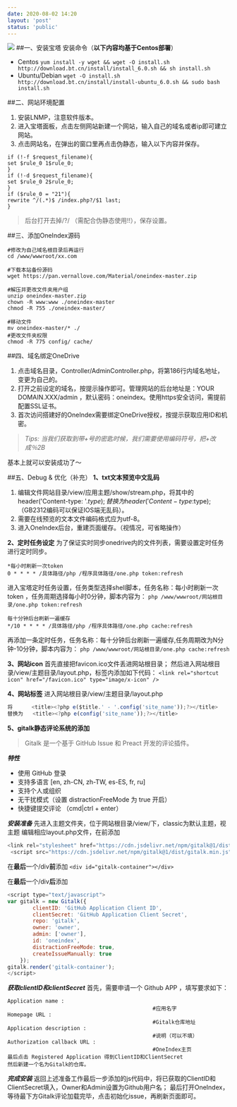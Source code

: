 ```yaml
---
date: 2020-08-02 14:20
layout: 'post'
status: 'public'
---
```

![](https://drive.vernallove.com/Img/1P926143426-6.jpg)
##一、安装宝塔
安装命令（**以下内容均基于Centos部署**）
* Centos
`yum install -y wget && wget -O install.sh http://download.bt.cn/install/install_6.0.sh && sh install.sh`
* Ubuntu/Debian
`wget -O install.sh http://download.bt.cn/install/install-ubuntu_6.0.sh && sudo bash install.sh`

##二、网站环境配置
1. 安装LNMP，注意软件版本。
2. 进入宝塔面板，点击左侧网站新建一个网站，输入自己的域名或者ip即可建立网站。
3. 点击网站名，在弹出的窗口里再点击伪静态，输入以下内容并保存。
```
if (!-f $request_filename){
set $rule_0 1$rule_0;
}
if (!-d $request_filename){
set $rule_0 2$rule_0;
}
if ($rule_0 = "21"){
rewrite ^/(.*)$ /index.php?/$1 last;
}
```
>后台打开去掉/?/ （需配合伪静态使用!!），保存设置。


##三、添加OneIndex源码
```
#修改为自己域名根目录后再运行
cd /www/wwwroot/xx.com

#下载本站备份源码
wget https://pan.vernallove.com/Material/oneindex-master.zip

#解压并更改文件夹用户组
unzip oneindex-master.zip
chown -R www:www ./oneindex-master
chmod -R 755 ./oneindex-master/

#移动文件
mv oneindex-master/* ./
#更改文件夹权限
chmod -R 775 config/ cache/

```
##四、域名绑定OneDrive
1. 点击域名目录，Controller/AdminController.php，将第186行内域名地址，变更为自己的。
2. 打开之前设定的域名，按提示操作即可。管理网站的后台地址是：YOUR DOMAIN.XXX/admin ，默认密码：oneindex。使用https安全访问，需提前配置SSL证书。
3. 首次访问搭建好的OneIndex需要绑定OneDrive授权，按提示获取应用ID和机密。
> *Tips: 当我们获取到带+号的密匙时候，我们需要使用编码符号，把+改成％2B*

基本上就可以安装成功了～

##五、Debug & 优化（补充）
**1、txt文本预览中文乱码**
1. 编辑文件网站目录/view/应用主题/show/stream.php，将其中的header('Content-type: '.$type);替换为header('Content-type: %s; charset=utf-8；charset=gb2312',$type);（GB2312编码可以保证IOS端无乱码）。
2. 需要在线预览的文本文件编码格式应为utf-8。
3. 进入OneIndex后台，重建页面缓存。（视情况，可省略操作）

**2、定时任务设定**
为了保证实时同步onedrive内的文件列表，需要设置定时任务进行定时同步。
```
*每小时刷新一次token
0 * * * * /具体路径/php /程序具体路径/one.php token:refresh
```
进入宝塔定时任务设置，任务类型选择shell脚本，任务名称：每小时刷新一次token ，任务周期选择每小时0分钟，脚本内容为：
`php /www/wwwroot/网站根目录/one.php token:refresh`

```
每十分钟后台刷新一遍缓存
*/10 * * * * /具体路径/php /程序具体路径/one.php cache:refresh
```
再添加一条定时任务，任务名称：每十分钟后台刷新一遍缓存,任务周期改为N分钟-10分钟，脚本内容为：
`php /www/wwwroot/网站根目录/one.php cache:refresh`

**3、网站icon**
首先直接把favicon.ico文件丢进网站根目录；
然后进入网站根目录/view/主题目录/layout.php，<head>标签内添加如下代码：
`<link rel="shortcut icon" href="/favicon.ico" type="image/x-icon" />`

**4、网站标签**
进入网站根目录/view/主题目录/layout.php
```js
将      <title><?php e($title.' - '.config('site_name'));?></title>
替换为   <title><?php e(config('site_name'));?></title>
```

**5、gitalk静态评论系统的添加**
>Gitalk 是一个基于 GitHub Issue 和 Preact 开发的评论插件。

***特性***
- 使用 GitHub 登录
- 支持多语言 [en, zh-CN, zh-TW, es-ES, fr, ru]
- 支持个人或组织
- 无干扰模式（设置 distractionFreeMode 为 true 开启）
- 快捷键提交评论 （cmd|ctrl + enter）

***安装准备***
先进入主题文件夹，位于网站根目录/view/下，classic为默认主题，视主题
编辑相应layout.php文件，在</head>前添加
```js
<link rel="stylesheet" href="https://cdn.jsdelivr.net/npm/gitalk@1/dist/gitalk.css">
 <script src="https://cdn.jsdelivr.net/npm/gitalk@1/dist/gitalk.min.js"></script>
```
在**最后**一个/div**前**添加
`<div id="gitalk-container"></div>`

在**最后**一个/div**后**添加
```js
<script type="text/javascript">
var gitalk = new Gitalk({
        clientID: 'GitHub Application Client ID',
        clientSecret: 'GitHub Application Client Secret',
        repo: 'gitalk',
        owner: 'owner',
        admin: ['owner'],
        id: 'oneindex',
        distractionFreeMode: true,
        createIssueManually: true
    });
gitalk.render('gitalk-container');
</script>
```

***获取clientID和clientSecret***
首先，需要申请一个 Github APP ，填写要求如下：
```
Application name :
                                              #应用名字
Homepage URL :
                                              #Gitalk仓库地址
Application description :
                                              #说明（可以不填）
Authorization callback URL :
                                              #OneIndex主页 
最后点击 Registered Application 得到ClientID和ClientSecret
然后新建一个名为Gitalk的仓库。
```
***完成安装***
返回上述准备工作最后一步添加的js代码中，将已获取的ClientID和ClientSecret填入，Owner和Admin设置为Github用户名；
最后打开OneIndex，等待最下方Gitalk评论加载完毕，点击初始化issue，再刷新页面即可。
